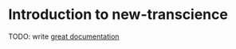 # Introduction to new-transcience

TODO: write [great documentation](http://jacobian.org/writing/great-documentation/what-to-write/)

